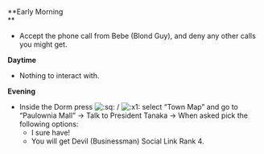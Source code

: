 **Early Morning  
 **

- Accept the phone call from Bebe (Blond Guy), and deny any other calls you might get.

**Daytime**

- Nothing to interact with.

**Evening**

- Inside the Dorm press ![:sq:](/assets/square.png) / ![:x1:](/assets/x1.png) select “Town Map” and go to “Paulownia Mall” -> Talk to President Tanaka -> When asked pick the following options:
  - I sure have!
  - You will get Devil (Businessman) Social Link Rank 4.
